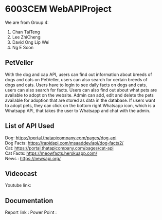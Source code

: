 # 6003CEM WebAPIProject
We are from Group 4: 
1. Chan TaiTeng 
2. Lee ZhiCheng
3. David Ong Lip Wei 
4. Ng E Soon 


## PetVeller
With the dog and cap API, users can find out information about breeds of dogs and cats on PetVeller, users can also search for certain breeds of dogs and cats. Users have to login to see daily facts on dogs and cats, users can also search for facts. Users can also find out about what pets are available to adopt on the website. Admin can add, edit and delete the pets available for adoption that are stored as data in the database. If users want to adopt pets, they can click on the bottom right Whatsapp icon, which is a Whatsapp API, that takes the user to Whatsapp and chat with the admin.


## List of API Used 
Dog: https://portal.thatapicompany.com/pages/dog-api <br>
Dog Facts: https://rapidapi.com/msaaddev/api/dog-facts2/ <br>
Cat: https://portal.thatapicompany.com/pages/cat-api <br>
Cat Facts: https://meowfacts.herokuapp.com/  <br>
News : https://newsapi.org/ <br>


## Videocast
Youtube link: 


## Documentation 
Report link :
Power Point : 
